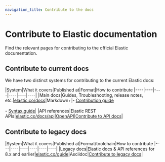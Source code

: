 ```yaml
---
navigation_title: Contribute to the docs
---
```


# Contribute to Elastic documentation

Find the relevant pages for contributing to the official Elastic documentation.

## Contribute to current docs

We have two distinct systems for contributing to the current Elastic docs:

|System|What it covers|Published at|Format|How to contribute
|----|----|----|----|----|----|
|Main docs|Guides, Troubleshooting, release notes, etc.|[elastic.co/docs](https://www.elastic.co/docs)|Markdown+|- [Contribution guide](https://elastic.github.io/docs-builder/contribute/) <br><br> - [Syntax guide](https://elastic.github.io/docs-builder/syntax/)|
|API references|Elastic REST APIs|[elastic.co/docs/api](https://www.elastic.co/docs/api/)|[OpenAPI](https://swagger.io/specification/)|[Contribute to API docs](./api-docs/index.md)|

## Contribute to legacy docs

|System|What it covers|Published at|Format/toolchain|How to contribute
|----|----|----|----|----|----|
|Legacy docs|Elastic docs & API references for 8.x and earlier|[elastic.co/guide](https://www.elastic.co/guide/index.html)|Asciidoc|[Contribute to legacy docs](https://elastic.github.io/docs-builder/contribute/#contribute-to-elastic.coguide)|
